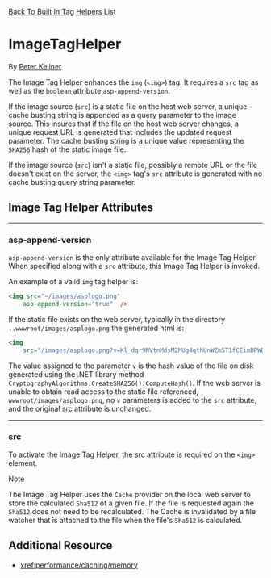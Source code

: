 ﻿[Back To Built In Tag Helpers List](../../builtin.md)

# ImageTagHelper

By [Peter Kellner](http://peterkellner.net) 

The Image Tag Helper enhances the `img` (`<img>`) tag. It requires a `src` tag as well as the `boolean` attribute `asp-append-version`.

If the image source (`src`) is a static file on the host web server, a unique cache busting string is appended as a query parameter to the image source. This insures that if the file on the host web server changes, a unique request URL is generated that includes the updated request parameter. The cache busting string is a unique value representing the `SHA256` hash of the static image file.

If the image source (`src`) isn't a static file, possibly a remote URL or the file doesn't exist on the server, the `<img>` tag's `src` attribute is generated with no cache busting query string parameter.

## Image Tag Helper Attributes

- - -

### asp-append-version

`asp-append-version` is the only attribute available for the Image Tag Helper.  When specified along with a `src` attribute, this Image Tag Helper is invoked.

An example of a valid `img` tag helper is:

```html
<img src="~/images/asplogo.png" 
    asp-append-version="true"  />
```

If the static file exists on the web server, typically in the directory `..wwwroot/images/asplogo.png` the generated html is:

```html
<img 
    src="/images/asplogo.png?v=Kl_dqr9NVtnMdsM2MUg4qthUnWZm5T1fCEimBPWDNgM"/>
```

The value assigned to the parameter `v` is the hash value of the file on disk generated using the .NET library method `CryptographyAlgorithms.CreateSHA256().ComputeHash()`.  If the web server is unable to obtain read access to the static file referenced, `wwwroot/images/asplogo.png`, no `v` parameters is added to the `src` attribute, and the original src attribute is unchanged.

- - -

### src

To activate the Image Tag Helper, the src attribute is required on the `<img>` element. 

> [!NOTE]
>  The Image Tag Helper uses the `Cache` provider on the local web server to store the calculated `Sha512` of a given file. If the file is requested again the `Sha512` does not need to be recalculated.  The Cache is invalidated by a file watcher that is attached to the file when the file's `Sha512` is calculated.

## Additional Resource

* <xref:performance/caching/memory>


